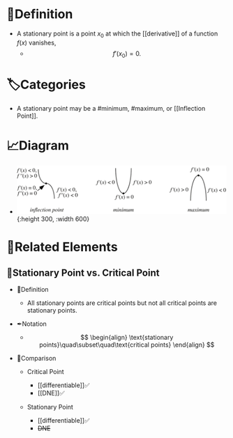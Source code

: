 # 📝Definition
- A stationary point is a point $x_0$ at which the [[derivative]] of a function $f(x)$ vanishes,
    - $$
      f'(x_0)=0.
      $$
    
# 🏷Categories
- A stationary point may be a #minimum, #maximum, or [[Inflection Point]].

# 📈Diagram
- ![name](../assets/StationaryPoint_700.svg){:height 300, :width 600}

# 🌱Related Elements
## 📌Stationary Point vs. Critical Point
- 📝Definition
    - All stationary points are critical points but not all critical points are stationary points.
    
- ✒Notation
    - $$
      \begin{align}
      \text{stationary points}\quad\subset\quad\text{critical points}
      \end{align}
      $$
    
- 🥂Comparison
    - Critical Point
        - [[differentiable]]✅
        - [[DNE]]✅
        
    - Stationary Point
        - [[differentiable]]✅
        - ~~DNE~~
        
